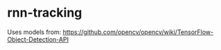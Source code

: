 # rnn-tracking

Uses models from: https://github.com/opencv/opencv/wiki/TensorFlow-Object-Detection-API
